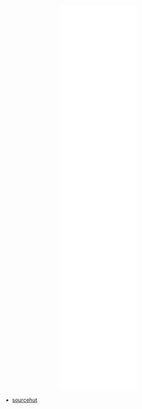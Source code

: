 <p align="center">
  <a href="https://metrics.lecoq.io/about/rinx"><img src="https://github.com/rinx/rinx/blob/main/github-metrics.svg" alt="Metrics"></a>
</p>

- [sourcehut](https://git.sr.ht/~rinx)
